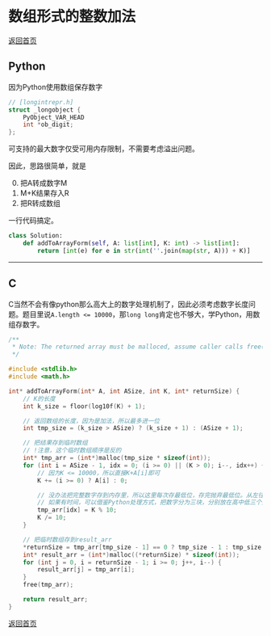 # 数组形式的整数加法
[返回首页](../README.md)
## Python
因为Python使用数组保存数字
```c
// [longintrepr.h]
struct _longobject {
    PyObject_VAR_HEAD
    int *ob_digit;
};
```
可支持的最大数字仅受可用内存限制，不需要考虑溢出问题。

因此，思路很简单，就是

0. 把A转成数字M
0. M+K结果存入R
0. 把R转成数组

一行代码搞定。
```python
class Solution:
    def addToArrayForm(self, A: list[int], K: int) -> list[int]:
        return [int(e) for e in str(int(''.join(map(str, A))) + K)]
```
---

## C
C当然不会有像python那么高大上的数字处理机制了，因此必须考虑数字长度问题。题目里说`A.length <= 10000`，那`long long`肯定也不够大，学Python，用数组存数字。
```c
/**
 * Note: The returned array must be malloced, assume caller calls free().
 */

#include <stdlib.h>
#include <math.h>

int* addToArrayForm(int* A, int ASize, int K, int* returnSize) {
    // K的长度
    int k_size = floor(log10f(K) + 1);

    // 返回数组的长度，因为是加法，所以最多进一位
    int tmp_size = (k_size > ASize) ? (k_size + 1) : (ASize + 1);

    // 把结果存到临时数组
    // !注意，这个临时数组顺序是反的
    int* tmp_arr = (int*)malloc(tmp_size * sizeof(int));
    for (int i = ASize - 1, idx = 0; (i >= 0) || (K > 0); i--, idx++) {
        // 因为K <= 10000，所以直接K+A[i]即可
        K += (i >= 0) ? A[i] : 0;

        // 没办法把完整数字存到内存里，所以这里每次存最低位，存完抛弃最低位。从左往右存代码简单些
        // 如果有时间，可以借鉴Python处理方式，把数字分为三块，分别放在高中低三个数组里，运算时可只处理低位数组
        tmp_arr[idx] = K % 10;
        K /= 10;
    }

    // 把临时数组存到result_arr
    *returnSize = tmp_arr[tmp_size - 1] == 0 ? tmp_size - 1 : tmp_size;
    int* result_arr = (int*)malloc((*returnSize) * sizeof(int));
    for (int j = 0, i = returnSize - 1; i >= 0; j++, i--) {
        result_arr[j] = tmp_arr[i];
    }
    free(tmp_arr);

    return result_arr;
}
```
[返回首页](../README.md)